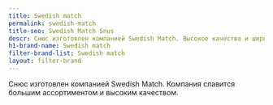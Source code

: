 ```yaml
---
title: Swedish match
permalink: swedish-match
title-seo: Swedish Match Snus
descr: Снюс изготовлен компанией Swedish Match. Высокое качество и широкий выбор.
h1-brand-name: Swedish match
filter-brand-list: Swedish match
layout: filter-brand
---
```


Снюс изготовлен компанией Swedish Match. Компания славится большим ассортиментом и высоким качеством.